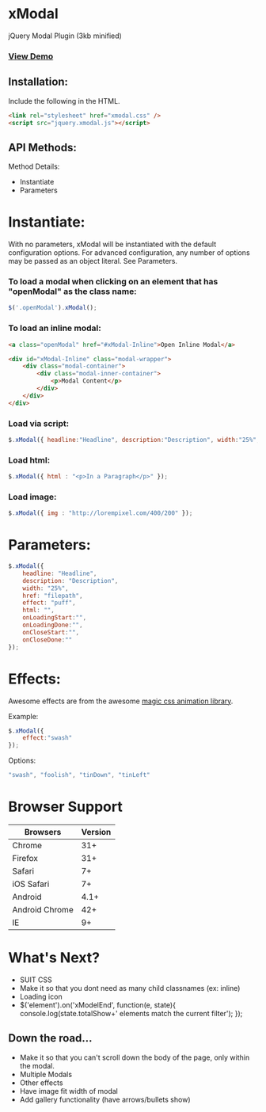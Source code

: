 # xModal
jQuery Modal Plugin (3kb minified)

### [View Demo](http://joegeringer.com/xmodal/build/)

## Installation:
Include the following in the HTML.
```html
<link rel="stylesheet" href="xmodal.css" />
<script src="jquery.xmodal.js"></script>
```

## API Methods:

Method Details:
* Instantiate
* Parameters

# Instantiate:

With no parameters, xModal will be instantiated with the default configuration options. For advanced configuration, any number of options may be passed as an object literal. See Parameters.

### To load a modal when clicking on an element that has "openModal" as the class name:
```javascript
$('.openModal').xModal();
```

### To load an inline modal:
```html
<a class="openModal" href="#xModal-Inline">Open Inline Modal</a>

<div id="xModal-Inline" class="modal-wrapper">
    <div class="modal-container">
        <div class="modal-inner-container">
            <p>Modal Content</p>
        </div>
    </div>
</div>
```

### Load via script:
```javascript
$.xModal({ headline:"Headline", description:"Description", width:"25%", href:"ajax.html", effect:"vanish" });
```

### Load html:
```javascript
$.xModal({ html : "<p>In a Paragraph</p>" });
```

### Load image:
```javascript
$.xModal({ img : "http://lorempixel.com/400/200" });
```

# Parameters:
```javascript
$.xModal({ 
    headline: "Headline",  
    description: "Description", 
    width: "25%", 
    href: "filepath",
    effect: "puff",
    html: "",
    onLoadingStart:"",
    onLoadingDone:"",
    onCloseStart:"",
    onCloseDone:""
});
```

# Effects:
Awesome effects are from the awesome [magic css animation library](https://github.com/miniMAC/magic).

Example:
```javascript
$.xModal({ 
    effect:"swash" 
});
```
Options:  
```javascript
"swash", "foolish", "tinDown", "tinLeft"
```

# Browser Support
| Browsers       | Version |
|----------      |---------|
| Chrome         | 31+     |
| Firefox        | 31+     |
| Safari         | 7+      |
| iOS Safari     | 7+      |
| Android        | 4.1+    |
| Android Chrome | 42+     |
| IE             | 9+      |



# What's Next?
* SUIT CSS
* Make it so that you dont need as many child classnames (ex: inline)
* Loading icon
* $('element').on('xModelEnd', function(e, state){
    console.log(state.totalShow+' elements match the current filter');
});

## Down the road...
* Make it so that you can't scroll down the body of the page, only within the modal.
* Multiple Modals
* Other effects
* Have image fit width of modal
* Add gallery functionality (have arrows/bullets show)